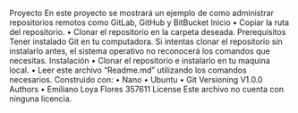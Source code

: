 Proyecto
En este proyecto se mostrará un ejemplo de como administrar repositorios remotos como GitLab, GitHub y BitBucket
Inicio
    • Copiar la ruta del repositorio.
    • Clonar el repositorio en la carpeta deseada.
Prerequisitos
Tener instalado Git en tu computadora.
Si intentas clonar el repositorio sin instalarlo antes, el sistema operativo no reconocerá los comandos que necesitas.
Instalación
    • Clonar el repositorio e instalarlo en tu maquina local.
    • Leer este archivo “Readme.md” utilizando los comandos necesarios.
Construido con:
    • Nano
    • Ubuntu
    • Git
Versioning
V1.0.0
Authors
    • Emiliano Loya Flores		357611
License
Este archivo no cuenta con ninguna licencia.
